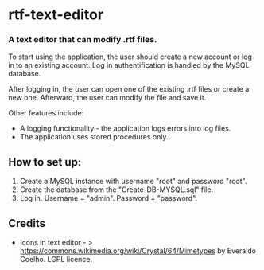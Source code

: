 # rtf-text-editor
### A text editor that can modify .rtf files. 

To start using the application, the user should create a new account or log in to an existing account. Log in authentification is handled by the MySQL database. 

After logging in, the user can open one of the existing .rtf files or create a new one. Afterward, the user can modify the file and save it.

Other features include:
- A logging functionality - the application logs errors into log files.
- The application uses stored procedures only.

## How to set up:

1. Create a MySQL instance with username "root" and password "root".
2. Create the database from the "Create-DB-MYSQL.sql" file. 
3. Log in. Username = "admin". Password = "password".

## Credits

- Icons in text editor - > https://commons.wikimedia.org/wiki/Crystal/64/Mimetypes by Everaldo Coelho. LGPL licence.